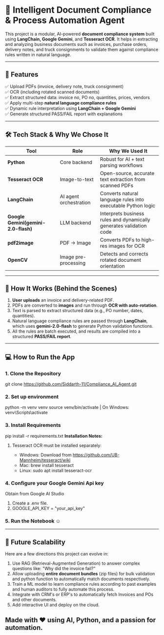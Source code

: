 # 📄 Intelligent Document Compliance & Process Automation Agent

This project is a modular, AI-powered **document compliance system** built using **LangChain, Google Gemini**, and **Tesseract OCR**. It helps in extracting and analyzing business documents such as invoices, purchase orders, delivery notes, and truck consignments to validate them against compliance rules written in natural language.

---

## 🚀 Features

✅ Upload PDFs (invoice, delivery note, truck consignment)  
✅ OCR (including rotated scanned documents)  
✅ Extract structured data: invoice no, PO no, quantities, prices, vendors  
✅ Apply multi-step **natural language compliance rules**  
✅ Dynamic rule interpretation using **LangChain + Google Gemini**  
✅ Generate structured PASS/FAIL report with explanations  

---

## 🛠 Tech Stack & Why We Chose It

| Tool | Role | Why We Used It |
|------|------|----------------|
| **Python** | Core backend | Robust for AI + text parsing workflows |
| **Tesseract OCR** | Image-to-text | Open-source, accurate text extraction from scanned PDFs |
| **LangChain** | AI agent orchestration | Converts natural language rules into executable Python logic |
| **Google Gemini(gemini-2.0-flash)** | LLM backend | Interprets business rules and dynamically generates validation code |
| **pdf2image** | PDF → Image | Converts PDFs to high-res images for OCR |
| **OpenCV** | Image pre-processing | Detects and corrects rotated document orientation |

---

## 🧠 How It Works (Behind the Scenes)

1. **User uploads** an invoice and delivery-related PDF.
2. PDFs are converted to **images** and run through **OCR with auto-rotation**.
3. Text is parsed to extract structured data (e.g., PO number, dates, quantities).
4. Natural language compliance rules are passed through **LangChain**, which uses **gemini-2.0-flash** to generate Python validation functions.
5. All the rules are batch executed, and results are compiled into a structured **PASS/FAIL report**.

---

## 💻 How to Run the App

### 1. Clone the Repository

git clone https://github.com/Siddarth-11/Compliance_AI_Agent.git

### 2. Set up environment

python -m venv venv
source venv/bin/activate  | On Windows: venv\Scripts\activate

### 3. Install Requirements

pip install -r requirements.txt
**Installation Notes:**
1. Tesseract OCR must be installed separately:

    - Windows: Download from https://github.com/UB-Mannheim/tesseract/wiki
    - Mac: brew install tesseract
    - Linux: sudo apt install tesseract-ocr

### 4. Configure your Google Gemini Api key

Obtain from Google AI Studio
1. Create a .env file.
2. GOOGLE_API_KEY = "your_api_key"

### 5. Run the Notebook ☺️

---

## 🌱 Future Scalability

Here are a few directions this project can evolve in:

1. Use RAG (Retrieval-Augmented Generation) to answer complex questions like:
    "Why did the invoice fail?"
2. Allow uploading **entire document bundles** (zip files) for bulk validation and python function to automatically match documents respectively.
3. Train a ML model to learn compliance rules according to past examples and human auditors to fully automate this process.
4. Integrate with CRM's or ERP's to automatically fetch Invoices and POs and other documents. 
5. Add interactive UI and deploy on the cloud.

## Made with ❤️ using AI, Python, and a passion for automation.